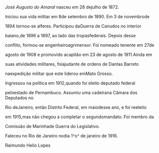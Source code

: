 

*José Augusto do Amaral* nasceu em 28 dejulho de 1872.



Iniciou sua vida militar em 8de setembro de 1890. Em 3 de novembrode

1894 tornou-se alferes. Participou daGuerra de Canudos no interior

baiano,de 1896 a 1897, ao lado das tropasfederais. Depois desse

conflito, formou-se engenheiroagrimensor. Foi nomeado tenente em 27de

agosto de 1908 e promovido acapitão em 23 de agosto de 1911.Ainda em

suas atividades militares, foiajudante de ordens de Dantas Barreto

naexpedição militar que este liderou emMato Grosso.



Ingressou na política em 1912,quando foi eleito deputado federal

peloestado de Pernambuco. Assumiu uma cadeirana Câmara dos Deputados no

Rio deJaneiro, então Distrito Federal, em maiodesse ano, e foi reeleito

em 1915,mas não chegou a completar o segundomandato. Foi membro da

Comissão de Marinhade Guerra do Legislativo.



Faleceu no Rio de Janeiro nodia 1^o^ de janeiro de 1916.



Raimundo Helio Lopes



